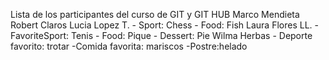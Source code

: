 Lista de los participantes del curso de GIT y GIT HUB
Marco Mendieta
Robert Claros 
Lucia Lopez T. - Sport: Chess - Food: Fish
Laura Flores LL. - FavoriteSport: Tenis - Food: Pique - Dessert: Pie
Wilma Herbas - Deporte favorito: trotar -Comida favorita: mariscos -Postre:helado


